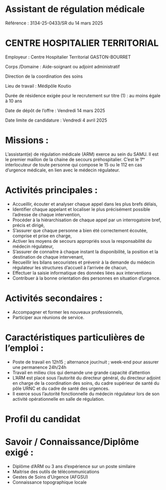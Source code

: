 # Assistant de régulation médicale

Référence : 3134-25-0433/SR du 14 mars 2025

# CENTRE HOSPITALIER TERRITORIAL

Employeur : Centre Hospitalier Territorial GASTON-BOURRET

Corps /Domaine : Aide-soignant ou adjoint administratif

Direction de la coordination des soins

Lieu de travail : Médipôle Koutio

Durée de résidence exigée pour le recrutement sur titre (1) : au moins égale à 10 ans

Date de dépôt de l’offre : Vendredi 14 mars 2025

Date limite de candidature : Vendredi 4 avril 2025

# Missions :

L’assistant(e) de régulation médicale (ARM) exerce au sein du SAMU. Il est le premier maillon de la chaine de secours préhospitalier. C’est le 1ᵉʳ interlocuteur de toute personne qui compose le 15 ou le 112 en cas d’urgence médicale, en lien avec le médecin régulateur.

# Activités principales :

- Accueillir, écouter et analyser chaque appel dans les plus brefs délais,
- Identifier chaque appelant et localiser le plus précisément possible l’adresse de chaque intervention,
- Procéder à la hiérarchisation de chaque appel par un interrogatoire bref, précis et dirigé,
- S’assurer que chaque personne a bien été correctement écoutée, comprise et prise en charge,
- Activer les moyens de secours appropriés sous la responsabilité du médecin régulateur,
- S’assurer de connaitre à chaque instant la disponibilité, la position et la destination de chaque intervenant,
- Recueillir les bilans secouristes et prévenir à la demande du médecin régulateur les structures d’accueil à l’arrivée de chacun,
- Effectuer la saisie informatique des données liées aux interventions
- Contribuer à la bonne orientation des personnes en situation d’urgence.

# Activités secondaires :

- Accompagner et former les nouveaux professionnels,
- Participer aux réunions de service.

# Caractéristiques particulières de l’emploi :

- Poste de travail en 12h15 ; alternance jour/nuit ; week-end pour assurer une permanence 24h/24h
- Travail en milieu clos qui demande une grande capacité d’attention
- L’ARM est placé sous l’autorité du directeur général, du directeur adjoint en charge de la coordination des soins, du cadre supérieur de santé du pôle URNC et du cadre de santé des urgences.
- Il exerce sous l’autorité fonctionnelle du médecin régulateur lors de son activité opérationnelle en salle de régulation.

# Profil du candidat

# Savoir / Connaissance/Diplôme exigé :

- Diplôme d’ARM ou 3 ans d’expérience sur un poste similaire
- Maitrise des outils de télécommunications
- Gestes de Soins d’Urgence (AFGSU)
- Connaissance topographique locale
